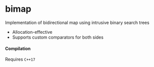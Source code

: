 # bimap

Implementation of bidirectional map using intrusive binary search trees

- Allocation-effective
- Supports custom comparators for both sides

#### Compilation

Requires `C++17`